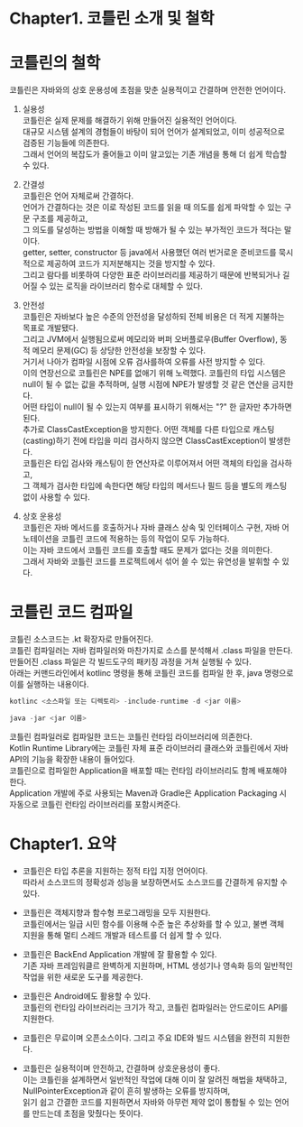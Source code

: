 # Chapter1. 코틀린 소개 및 철학
# 코틀린의 철학
코틀린은 자바와의 상호 운용성에 초점을 맞춘 실용적이고 간결하며 안전한 언어이다.

1. 실용성  
   코틀린은 실제 문제를 해결하기 위해 만들어진 실용적인 언어이다.  
   대규모 시스템 설계의 경험들이 바탕이 되어 언어가 설계되었고, 이미 성공적으로 검증된 기능들에 의존한다.  
   그래서 언어의 복잡도가 줄어들고 이미 알고있는 기존 개념을 통해 더 쉽게 학습할 수 있다.
   

2. 간결성  
   코틀린은 언어 자체로써 간결하다.  
   언어가 간결하다는 것은 이로 작성된 코드를 읽을 때 의도를 쉽게 파악할 수 있는 구문 구조를 제공하고,  
   그 의도를 달성하는 방법을 이해할 때 방해가 될 수 있는 부가적인 코드가 적다는 말이다.  
   getter, setter, constructor 등 java에서 사용했던 여러 번거로운 준비코드를 묵시적으로 제공하여 코드가 지저분해지는 것을 방지할 수 있다.  
   그리고 람다를 비롯하여 다양한 표준 라이브러리를 제공하기 때문에 반복되거나 길어질 수 있는 로직을 라이브러리 함수로 대체할 수 있다.
   

3. 안전성  
   코틀린은 자바보다 높은 수준의 안전성을 달성하되 전체 비용은 더 적게 지불하는 목표로 개발됐다.  
   그리고 JVM에서 실행됨으로써 메모리와 버퍼 오버플로우(Buffer Overflow), 동적 메모리 문제(GC) 등 상당한 안전성을 보장할 수 있다.  
   거기서 나아가 컴파일 시점에 오류 검사를하여 오류를 사전 방지할 수 있다.  
   이의 연장선으로 코틀린은 NPE를 없애기 위해 노력했다. 코틀린의 타입 시스템은 null이 될 수 없는 값을 추적하며, 실행 시점에 NPE가 발생할 것 같은 연산을 금지한다.  
   어떤 타입이 null이 될 수 있는지 여부를 표시하기 위해서는 "?" 한 글자만 추가하면 된다.  
   추가로 ClassCastException을 방지한다. 어떤 객체를 다른 타입으로 캐스팅(casting)하기 전에 타입을 미리 검사하지 않으면 ClassCastException이 발생한다.  
   코틀린은 타입 검사와 캐스팅이 한 연산자로 이루어져서 어떤 객체의 타입을 검사하고,  
   그 객체가 검사한 타입에 속한다면 해당 타입의 메서드나 필드 등을 별도의 캐스팅 없이 사용할 수 있다.
   

4. 상호 운용성  
   코틀린은 자바 메서드를 호출하거나 자바 클래스 상속 및 인터페이스 구현, 자바 어노테이션을 코틀린 코드에 적용하는 등의 작업이 모두 가능하다.  
   이는 자바 코드에서 코틀린 코드를 호출할 때도 문제가 없다는 것을 의미한다.  
   그래서 자바와 코틀린 코드를 프로젝트에서 섞어 쓸 수 있는 유연성을 발휘할 수 있다.
   
# 코틀린 코드 컴파일
코틀린 소스코드는 .kt 확장자로 만들어진다.  
코틀린 컴파일러는 자바 컴파일러와 마찬가지로 소스를 분석해서 .class 파일을 만든다.  
만들어진 .class 파일은 각 빌드도구의 패키징 과정을 거쳐 실행될 수 있다.  
아래는 커맨드라인에서 kotlinc 명령을 통해 코틀린 코드를 컴파일 한 후, java 명령으로 이를 실행하는 내용이다.

```kotlin
kotlinc <소스파일 또는 디렉토리> -include-runtime -d <jar 이름>
        
java -jar <jar 이름>
```

코틀린 컴파일러로 컴파일한 코드는 코틀린 런타임 라이브러리에 의존한다.  
Kotlin Runtime Library에는 코틀린 자체 표준 라이브러리 클래스와 코틀린에서 자바 API의 기능을 확장한 내용이 들어있다.  
코틀린으로 컴파일한 Application을 배포할 때는 런타임 라이브러리도 함께 배포해야 한다.  
Application 개발에 주로 사용되는 Maven과 Gradle은 Application Packaging 시 자동으로 코틀린 런타임 라이브러리를 포함시켜준다.

# Chapter1. 요약
- 코틀린은 타입 추론을 지원하는 정적 타입 지정 언어이다.  
  따라서 소스코드의 정확성과 성능을 보장하면서도 소스코드를 간결하게 유지할 수 있다.
  

- 코틀린은 객체지향과 함수형 프로그래밍을 모두 지원한다.  
  코틀린에서는 일급 시민 함수를 이용해 수준 높은 추상화를 할 수 있고, 불변 객체 지원을 통해 멀티 스레드 개발과 테스트를 더 쉽게 할 수 있다.
  

- 코틀린은 BackEnd Application 개발에 잘 활용할 수 있다.  
  기존 자바 프레임워클르 완벽하게 지원하며, HTML 생성기나 영속화 등의 일반적인 작업을 위한 새로운 도구를 제공한다.
  

- 코틀린은 Android에도 활용할 수 있다.  
  코틀린의 런타임 라이브러리는 크기가 작고, 코틀린 컴파일러는 안드로이드 API를 지원한다.
  

- 코틀린은 무료이며 오픈소스이다. 그리고 주요 IDE와 빌드 시스템을 완전히 지원한다.
  

- 코틀린은 실용적이며 안전하고, 간결하며 상호운용성이 좋다.  
  이는 코틀린을 설계하면서 일반적인 작업에 대해 이미 잘 알려진 해법을 채택하고,  
  NullPointerException과 같이 흔히 발생하는 오류를 방지하며,  
  읽기 쉽고 간결한 코드를 지원하면서 자바와 아무런 제약 없이 통합될 수 있는 언어를 만드는데 초점을 맞췄다는 뜻이다.
